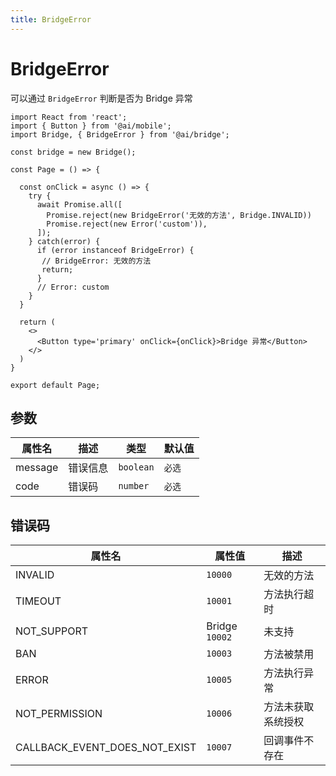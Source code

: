 ```yaml
---
title: BridgeError
---
```

# BridgeError

可以通过 `BridgeError` 判断是否为 Bridge 异常

```tsx | pure
import React from 'react';
import { Button } from '@ai/mobile';
import Bridge, { BridgeError } from '@ai/bridge';

const bridge = new Bridge();

const Page = () => {

  const onClick = async () => {
    try {
      await Promise.all([
        Promise.reject(new BridgeError('无效的方法', Bridge.INVALID))
        Promise.reject(new Error('custom')),
      ]);
    } catch(error) {
      if (error instanceof BridgeError) {
       // BridgeError: 无效的方法
       return;
      }
      // Error: custom
    }
  }
  
  return (
    <>
      <Button type='primary' onClick={onClick}>Bridge 异常</Button>
    </>
  )
}

export default Page;
```

## 参数

| 属性名 | 描述 | 类型 | 默认值 |
| ---- | ---- | ---- | ---- |
| message | 错误信息 | `boolean` | `必选` |
| code | 错误码 | `number` | `必选` |

## 错误码
| 属性名 | 属性值 | 描述 |
| ---- | ---- | ---- |
| INVALID | `10000` |无效的方法 |
| TIMEOUT | `10001` |方法执行超时 |
| NOT_SUPPORT | Bridge `10002` |未支持 |
| BAN | `10003` |方法被禁用 |
| ERROR | `10005` |方法执行异常 |
| NOT_PERMISSION | `10006` |方法未获取系统授权 |
| CALLBACK_EVENT_DOES_NOT_EXIST | `10007` |回调事件不存在 |

